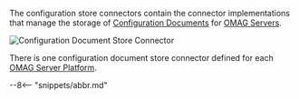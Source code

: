 <!-- SPDX-License-Identifier: CC-BY-4.0 -->
<!-- Copyright Contributors to the ODPi Egeria project 2020. -->

The configuration store connectors contain the connector implementations that manage the storage of [Configuration Documents](/egeria-docs/concepts/configuration-document) for [OMAG Servers](/egeria-docs/concepts/configuration-document).

![Configuration Document Store Connector](/egeria-docs/connectors/runtime/configuration-document-store-connector.svg)

There is one configuration document store connector defined for each [OMAG Server Platform](/egeria-docs/concepts/omag-server-platform).

--8<-- "snippets/abbr.md"
